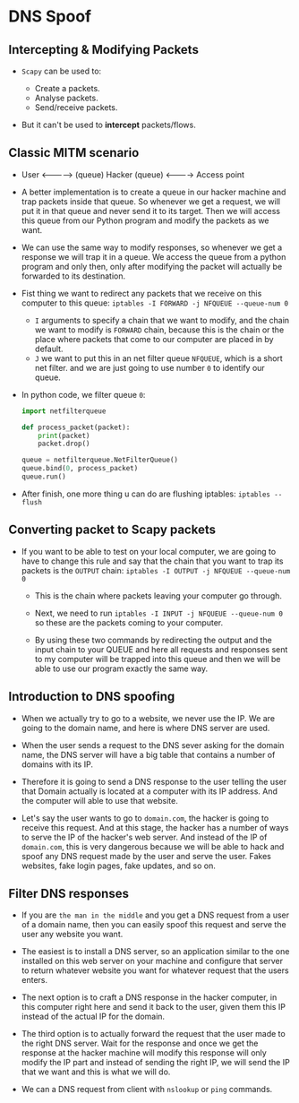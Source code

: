 # DNS Spoof

## Intercepting & Modifying Packets

- `Scapy` can be used to:
  - Create a packets.
  - Analyse packets.
  - Send/receive packets.

- But it can't be used to **intercept** packets/flows.

## Classic MITM scenario

- User <-----> (queue) Hacker (queue) <----> Access point
- A better implementation is to create a queue in our hacker machine and trap packets inside that queue. So whenever we get a request, we will put it in that queue and never send it to its target. Then we will access this queue from our Python program and modify the packets as we want.
- We can use the same way to modify responses, so whenever we get a response we will trap it in a queue. We access the queue from a python program and only then, only after modifying the packet will actually be forwarded to its destination.

- Fist thing we want to redirect any packets that we receive on this computer to this queue: `iptables -I FORWARD -j NFQUEUE --queue-num 0`
  - `I` arguments to specify a chain that we want to modify, and the chain we want to modify is `FORWARD` chain, because this is the chain or the place where packets that come to our computer are placed in by default.
  - `J` we want to put this in an net filter queue `NFQUEUE`, which is a short net filter. and we are just going to use number `0` to identify our queue.
- In python code, we filter queue `0`:

    ```python
    import netfilterqueue

    def process_packet(packet):
        print(packet)
        packet.drop()

    queue = netfilterqueue.NetFilterQueue()
    queue.bind(0, process_packet)
    queue.run()
    ```

- After finish, one more thing u can do are flushing iptables: `iptables --flush`

## Converting packet to Scapy packets

- If you want to be able to test on your local computer, we are going to have to change this rule and say that the chain that you want to trap its packets is the `OUTPUT` chain: `iptables -I OUTPUT -j NFQUEUE --queue-num 0`
  - This is the chain where packets leaving your computer go through.

  - Next, we need to run `iptables -I INPUT -j NFQUEUE --queue-num 0` so these are the packets coming to your computer.

  - By using these two commands by redirecting the output and the input chain to your QUEUE and here all requests and responses sent to my computer will be trapped into this queue and then we will be able to use our program exactly the same way.

## Introduction to DNS spoofing

- When we actually try to go to a website, we never use the IP. We are going to the domain name, and here is where DNS server are used.
- When the user sends a request to the DNS sever asking for the domain name, the DNS server will have a big table that contains a number of domains with its IP.
- Therefore it is going to send a DNS response to the user telling the user that Domain actually is located at a computer with its IP address. And the computer will able to use that website.

- Let's say the user wants to go to `domain.com`, the hacker is going to receive this request. And at this stage, the hacker has a number of ways to serve the IP of the hacker's web server. And instead of the IP of `domain.com`, this is very dangerous because we will be able to hack and spoof any DNS request made by the user and serve the user. Fakes websites, fake login pages, fake updates, and so on.

## Filter DNS responses

- If you are `the man in the middle` and you get a DNS request from a user of a domain name, then you can easily spoof this request and serve the user any website you want.

- The easiest is to install a DNS server, so an application similar to the one installed on this web server on your machine and configure that server to return whatever website you want for whatever request that the users enters.

- The next option is to craft a DNS response in the hacker computer, in this computer right here and send it back to the user, given them this IP instead of the actual IP for the domain.

- The third option is to actually forward the request that the user made to the right DNS server. Wait for the response and once we get the response at the hacker machine will modify this response will only modify the IP part and instead of sending the right IP, we will send the IP that we want and this is what we will do.

- We can a DNS request from client with `nslookup` or `ping` commands.
